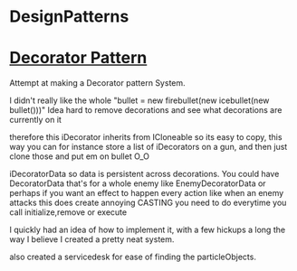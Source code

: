 # DesignPatterns
 
# [Decorator Pattern](/Assets/Decorator%20Pattern)
Attempt at making a Decorator pattern System.

I didn't really like the whole "bullet = new firebullet(new icebullet(new bullet()))" Idea
hard to remove decorations and see what decorations are currently on it

therefore this
iDecorator inherits from ICloneable so its easy to copy, this way you can for instance store a list of iDecorators on a gun, 
and then just clone those and put em on bullet O_O

iDecoratorData so data is persistent across decorations.
You could have DecoratorData that's for a whole enemy like EnemyDecoratorData
or perhaps if you want an effect to happen every action like when an enemy attacks
this does create annoying CASTING you need to do everytime you call initialize,remove or execute

I quickly had an idea of how to implement it, with a few hickups a long the way I believe I created a pretty neat system.

also created a servicedesk for ease of finding the particleObjects.
